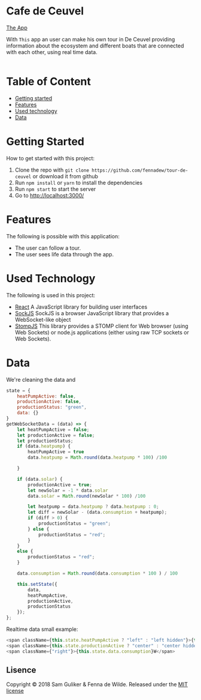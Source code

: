 # Cafe de Ceuvel
[The App](https://fennadew.github.io/tour-de-ceuvel/)

With `This` app an user can make his own tour in De Ceuvel providing information about the ecosystem and different boats that are connected with each other, using real time data.

<div width="75px">
  <img src="tour-de-ceuvel.gif" alt="">
</div>

# Table of Content
- [Getting started](#getting-started)
- [Features](#features)
- [Used technology](#used-technology)
- [Data](#data)

# Getting Started
How to get started with this project:

1. Clone the repo with `git clone https://github.com/fennadew/tour-de-ceuvel` or download it from github
2. Run `npm install` or `yarn` to install the dependencies
3. Run `npm start` to start the server
4. Go to [http://localhost:3000/](http://localhost:3000/)

# Features
The following is possible with this application:

- The user can follow a tour.
- The user sees life data through the app.

# Used Technology
The following is used in this project:

- [React] A JavaScript library for building user interfaces
- [SockJS] SockJS is a browser JavaScript library that provides a WebSocket-like object
- [StompJS] This library provides a STOMP client for Web browser (using Web Sockets) or node.js applications (either using raw TCP sockets or Web Sockets).

# Data
We're cleaning the data and  
```JavaScript
state = {
    heatPumpActive: false,
    productionActive: false,
    productionStatus: "green",
    data: {}
}
getWebSocketData = (data) => {
    let heatPumpActive = false;
    let productionActive = false;
    let productionStatus;
    if (data.heatpump) {
        heatPumpActive = true
        data.heatpump = Math.round(data.heatpump * 100) /100

    }

    if (data.solar) {
        productionActive = true;
        let newSolar = -1 * data.solar
        data.solar = Math.round(newSolar * 100) /100

        let heatpump = data.heatpump ? data.heatpump : 0;
        let diff = newSolar - (data.consumption + heatpump);
        if (diff > 0) {
            productionStatus = "green";
        } else {
            productionStatus = "red";
        }
    }
    else {
        productionStatus = "red";
    }

    data.consumption = Math.round(data.consumption * 100 ) / 100

    this.setState({
        data,
        heatPumpActive,
        productionActive,
        productionStatus
    });
};
```

Realtime data small example:  
```JavaScript
<span className={this.state.heatPumpActive ? "left" : "left hidden"}>{this.state.data.heatpump}W</span>
<span className={this.state.productionActive ? "center" : "center hidden"}>{this.state.data.solar}W</span>
<span className={"right"}>{this.state.data.consumption}W</span>
```

[SockJS]: https://github.com/sockjs/sockjs-client
[React]: https://reactjs.org/
[StompJS]: https://www.npmjs.com/package/stompjs

## Lisence
Copyright © 2018 Sam Guliker & Fenna de Wilde. Released under the [MIT license](https://opensource.org/licenses/MIT)
